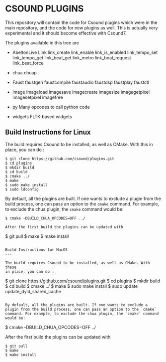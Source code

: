CSOUND PLUGINS
===

This repository will contain the code for Csound plugins which were in the main repository, and the code for new plugins as well.
This is actually very experimental and it should become effective with Csound7.

The plugins available in this tree are

- AbeltonLive Link
 link_create link_enable link_is_enabled link_tempo_set link_tempo_get link_beat_get link_metro link_beat_request link_beat_force

- chua
 chuap

- Faust
 faustgen faustcompile faustaudio faustdsp faustplay faustctl

- image
 imageload imagesave imagecreate imagesize imagegetpixel imagesetpixel imagefree

- py
 Many opcodes to call python code

- widgets
 FLTK-based widgets

Build Instructions for Linux
---

The build requires Csound to be installed, as well as CMake. With this
in place, you can do :

```
$ git clone https://github.com/csound/plugins.git
$ cd plugins
$ mkdir build
$ cd build
$ cmake ../
$ make
$ sudo make install
$ sudo ldconfig
```

By default, all the plugins are built. If one wants to exclude a plugin from the build process, one can pass an option to the `cmake` command. For example, to exclude the chua plugin, the `cmake` command would be:
```
$ cmake -DBUILD_CHUA_OPCODES=OFF ../

After the first build the plugins can be updated with

```
$ git pull
$ make
$ make install
```

Build Instructions for MacOS
---

The build requires Csound to be installed, as well as CMake. With these
in place, you can do :

```
$ git clone https://github.com/csound/plugins.git
$ cd plugins
$ mkdir build
$ cd build
$ cmake ../
$ make
$ sudo make install
$ sudo update update_dyld_shared_cache
```

By default, all the plugins are built. If one wants to exclude a plugin from the build process, one can pass an option to the `cmake` command. For example, to exclude the chua plugin, the `cmake` command would be:
```
$ cmake -DBUILD_CHUA_OPCODES=OFF ../

After the first build the plugins can be updated with

```
$ git pull
$ make
$ make install
```
